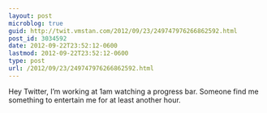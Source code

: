 ```yaml
---
layout: post
microblog: true
guid: http://twit.vmstan.com/2012/09/23/249747976266862592.html
post_id: 3034592
date: 2012-09-22T23:52:12-0600
lastmod: 2012-09-22T23:52:12-0600
type: post
url: /2012/09/23/249747976266862592.html
---
```

Hey Twitter, I’m working at 1am watching a progress bar. Someone find me something to entertain me for at least another hour.
